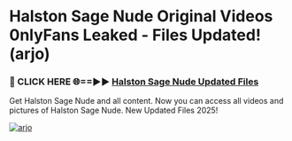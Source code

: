 # Halston Sage Nude Original Videos 0nlyFans Leaked - Files Updated! (arjo)

<h3>🔴 CLICK HERE 🌐==►► <a href="https://tinyurl.com/52m3yx9h" rel="nofollow">Halston Sage Nude Updated Files</a></h3>

Get Halston Sage Nude and all content. Now you can access all videos and pictures of Halston Sage Nude. New Updated Files 2025!

[![arjo](https://i.imgur.com/TnHtlc8.gif)](https://tinyurl.com/52m3yx9h)
